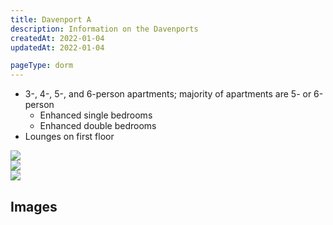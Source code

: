 ```yaml
---
title: Davenport A
description: Information on the Davenports
createdAt: 2022-01-04
updatedAt: 2022-01-04

pageType: dorm
---
```


<Expandable title="Dorm Information" variant="gray">

- 3-, 4-, 5-, and 6-person apartments; majority of apartments are 5- or 6-person
  - Enhanced single bedrooms
  - Enhanced double bedrooms
- Lounges on first floor

</Expandable>

<Expandable title="Floor Plans" variant="gray">
  <div className="grid grid-cols-1 md:grid-cols-3 gap-base">
    <div>
      <Image src={"/housing/dav-a/plan1.jpg"} width={706} height={471} quality={50} />
    </div>
    <div>
      <Image src={"/housing/dav-a/plan2.jpg"} width={997} height={480} quality={50} />
    </div>
    <div>
      <Image src={"/housing/dav-a/plan3.jpg"} width={623} height={503} quality={50} />
    </div>
  </div>
</Expandable>

## Images

<Expandable title="Videos" icon="video" variant="gray">
  <div className="grid grid-cols-1 gap-base">
    <YoutubeEmbed videoId="4EtiBtBqh04" />
    <YoutubeEmbed videoId="reOT2ix-0E4" />
  </div>
</Expandable>
